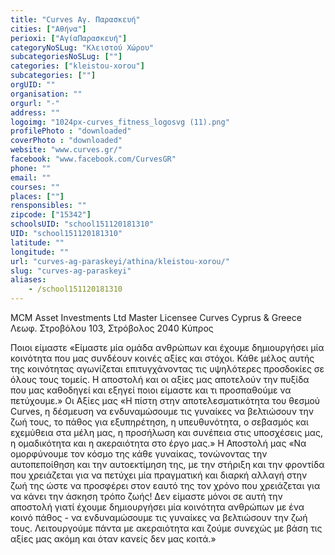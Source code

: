 ```yaml
---
title: "Curves Αγ. Παρασκευή"
cities: ["Αθήνα"]
perioxi: ["ΑγίαΠαρασκευή"]
categoryNoSLug: "Κλειστού Χώρου"
subcategoriesNoSLug: [""]
categories: ["kleistou-xorou"]
subcategories: [""]
orgUID: ""
organisation: ""
orgurl: "-"
address: ""
logoimg: "1024px-curves_fitness_logosvg (11).png"
profilePhoto : "downloaded"
coverPhoto : "downloaded"
website: "www.curves.gr/"
facebook: "www.facebook.com/CurvesGR"
phone: ""
email: ""
courses: ""
places: [""]
rensponsibles: ""
zipcode: ["15342"]
schoolsUID: "school151120181310"
UID: "school151120181310"
latitude: ""
longitude: ""
url: "curves-ag-paraskeyi/athina/kleistou-xorou/"
slug: "curves-ag-paraskeyi"
aliases:
    - /school151120181310
---
```



MCM Asset Investments Ltd Master Licensee Curves Cyprus &amp; Greece Λεωφ. Στροβόλου 103, Στρόβολος 2040 Κύπρος

Ποιοι είμαστε «Είμαστε μία ομάδα ανθρώπων και έχουμε δημιουργήσει μία κοινότητα που μας συνδέουν κοινές αξίες και στόχοι. Κάθε μέλος αυτής της κοινότητας αγωνίζεται επιτυγχάνοντας τις υψηλότερες προσδοκίες σε όλους τους τομείς. Η αποστολή και οι αξίες μας αποτελούν την πυξίδα που μας καθοδηγεί και εξηγεί ποιοι είμαστε και τι προσπαθούμε να πετύχουμε.» Οι Αξίες μας «Η πίστη στην αποτελεσματικότητα του θεσμού Curves, η δέσμευση να ενδυναμώσουμε τις γυναίκες να βελτιώσουν την ζωή τους, το πάθος για εξυπηρέτηση, η υπευθυνότητα, ο σεβασμός και εχεμύθεια στα μέλη μας, η προσήλωση και συνέπεια στις υποσχέσεις μας, η ομαδικότητα και η ακεραιότητα στο έργο μας.» Η Αποστολή μας «Να ομορφύνουμε τον κόσμο της κάθε γυναίκας, τονώνοντας την αυτοπεποίθηση και την αυτοεκτίμηση της, με την στήριξη και την φροντίδα που χρειάζεται για να πετύχει μία πραγματική και διαρκή αλλαγή στην ζωή της ώστε να προσφέρει στον εαυτό της τον χρόνο που χρειάζεται για να κάνει την άσκηση τρόπο ζωής! Δεν είμαστε μόνοι σε αυτή την αποστολή γιατί έχουμε δημιουργήσει μία κοινότητα ανθρώπων με ένα κοινό πάθος - να ενδυναμώσουμε τις γυναίκες να βελτιώσουν την ζωή τους. Λειτουργούμε πάντα με ακεραιότητα και ζούμε συνεχώς με βάση τις αξίες μας ακόμη και όταν κανείς δεν μας κοιτά.»